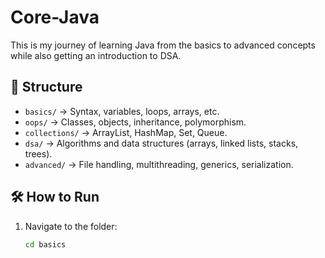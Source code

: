 # Core-Java

This is my journey of learning Java from the basics to advanced concepts while also getting an introduction to DSA.

## 📂 Structure
- `basics/` → Syntax, variables, loops, arrays, etc.
- `oops/` → Classes, objects, inheritance, polymorphism.
- `collections/` → ArrayList, HashMap, Set, Queue.
- `dsa/` → Algorithms and data structures (arrays, linked lists, stacks, trees).
- `advanced/` → File handling, multithreading, generics, serialization.

## 🛠 How to Run
1. Navigate to the folder:
   ```bash
   cd basics
